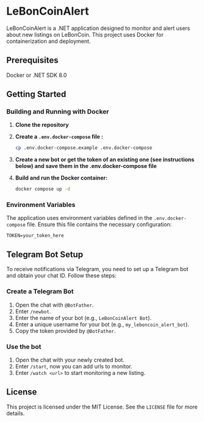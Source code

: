 # LeBonCoinAlert

LeBonCoinAlert is a .NET application designed to monitor and alert users about new listings on LeBonCoin. This project
uses Docker for containerization and deployment.

## Prerequisites

Docker or .NET SDK 8.0

## Getting Started

### Building and Running with Docker

1. **Clone the repository**

2. **Create a `.env.docker-compose` file :**
    ```sh
    cp .env.docker-compose.example .env.docker-compose
    ```
3. **Create a new bot or get the token of an existing one (see instructions below) and save them in the
   .env.docker-compose file**

4. **Build and run the Docker container:**
    ```sh
    docker compose up -d
    ```

### Environment Variables

The application uses environment variables defined in the `.env.docker-compose` file. Ensure this file contains the
necessary configuration:

```dotenv
TOKEN=your_token_here
```

## Telegram Bot Setup

To receive notifications via Telegram, you need to set up a Telegram bot and obtain your chat ID. Follow these steps:

### Create a Telegram Bot

1. Open the chat with `@BotFather`.
2. Enter `/newbot`.
3. Enter the name of your bot (e.g., `LeBonCoinAlert Bot`).
4. Enter a unique username for your bot (e.g., `my_leboncoin_alert_bot`).
5. Copy the token provided by `@BotFather`.

### Use the bot

1. Open the chat with your newly created bot.
2. Enter `/start`, now you can add urls to monitor.
3. Enter `/watch <url>` to start monitoring a new listing.

## License

This project is licensed under the MIT License. See the `LICENSE` file for more details.